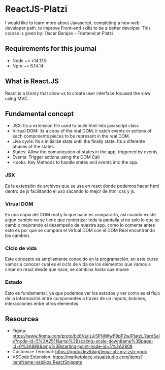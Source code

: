 # ReactJS-Platzi
I would like to learn more about Javascript, completing a new web developer path, to improve Front-end skills to be a better devolper. This course is given by: Oscar Barajas - Frontend at Platzi

## Requirements for this journal
* Node ~> v14.17.5
* Npm ~> 6.14.14


## What is React.JS
React is a library that allow us to create user interface focused the view using MVC. 

## Fundamental concept
- JSX: Its a extension file used to build html into javascript class
- Virtual DOM: Its a copy of the real DOM, it catch events or actions of each components pieces to be represent in the real DOM.
- Live cycle: Its a initialize state until the finally state. Its a diferente phases of the states.
- States: Allow the comunication of states in the app, triggered by events.
- Events: Trigger actions using the DOM Call
- Hooks: Key Methods to handle states and events into the app.

### JSX
Es la extensión de archivos que se usa en react donde podemos hacer html dentro de js facilitando el uso sacando lo mejor de html css y js.

### Virual DOM
Es una copia del DOM real y lo que hace es compararlo, asi cuando existe algun cambio no se tiene que renderizar toda la pantalla si no solo lo que se cambio mejorando el desempeño de nuestra app, como lo comente antes esto es por que se compara el Virtual DOM con el DOM Real encontrando los cambios

### Ciclo de vida
Este concepto es ampliamente conocido en la programación, en este curso vamos a conocer cual es el ciclo de vida de los elementos que vamos a crear en react desde que nace, se combina hasta que muere

### Estado
Esto es fundamental, ya que podemos ver los estados y ver como es el flujo de la información entre componentes a travez de un imputs, botones, interacciones entre otros elementos

## Resources
- Figma: https://www.figma.com/proto/bcEVujIzJj5PNIWwF9pP2w/Platzi_YardSale?node-id=5%3A2511&amp%3Bscaling=scale-down&amp%3Bpage-id=0%3A998&amp%3Bstarting-point-node-id=5%3A2808
- Customize Terminal: https://gndx.dev/blog/tema-oh-my-zsh-gndx
- VSCode Extension: https://marketplace.visualstudio.com/items?itemName=xabikos.ReactSnippets

